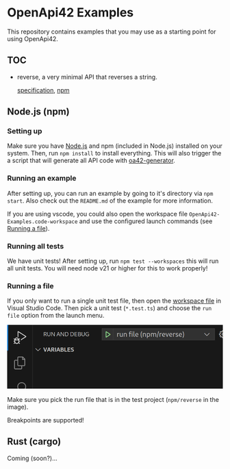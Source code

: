 # OpenApi42 Examples

This repository contains examples that you may use as a starting point for using OpenApi42.

## TOC

- reverse, a very minimal API that reverses a string.

  [specification](specifications/reverse-api/yaml), [npm](packages/npm/reverse-api)

## Node.js (npm)

### Setting up

Make sure you have [Node.js](https://nodejs.org) and npm (included in Node.js) installed on your system. Then, run `npm install` to install everything. This will also trigger the a script that will generate all API code with [oa42-generator](https://github.com/LuvDaSun/OpenApi42).

### Running an example

After setting up, you can run an example by going to it's directory via `npm start`. Also check out the `README.md` of the example for more information.

If you are using vscode, you could also open the workspace file `OpenApi42-Examples.code-workspace` and use the configured launch commands (see [Running a file](#running-a-file)).

### Running all tests

We have unit tests! After setting up, run `npm test --workspaces` this will run all unit tests. You will need node v21 or higher for this to work properly!

### Running a file

If you only want to run a single unit test file, then open the [workspace file](./OpenApi42-Examples.code-workspace) in Visual Studio Code. Then pick a unit test (`*.test.ts`) and choose the `run file` option from the launch menu.

![run file](./assets/run-file.png)

Make sure you pick the run file that is in the test project (`npm/reverse` in the image).

Breakpoints are supported!

## Rust (cargo)

Coming (soon?)...
